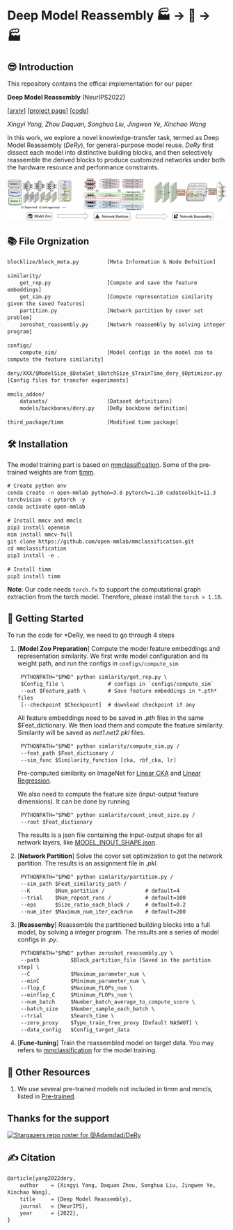 # Deep Model Reassembly  🏭 -> 🧱 -> 🏭
## 😎 Introduction
This repository contains the offical implementation for our paper

**Deep Model Reassembly** (NeurIPS2022)

[[arxiv](https://arxiv.org/abs/2210.17409)] [[project page](https://adamdad.github.io/dery/)]
 [[code](https://github.com/Adamdad/DeRy)]

*Xingyi Yang, Zhou Daquan, Songhua Liu, Jingwen Ye, Xinchao Wang*

In this work, we explore a novel knowledge-transfer task, termed as Deep Model Reassembly (*DeRy*), for general-purpose model reuse. *DeRy* first dissect each model into distinctive building blocks, and then selectively reassemble the derived blocks to produce customized networks under both the hardware resource and performance constraints.

![pipeline](assets/pipeline.png)

## 📚 File Orgnization

    blocklize/block_meta.py         [Meta Information & Node Defnition]

    similarity/
        get_rep.py                  [Compute and save the feature embeddings]
        get_sim.py                  [Compute representation similarity given the saved features]
        partition.py                [Network partition by cover set problem]
        zeroshot_reassembly.py      [Network reassembly by solving integer program]

    configs/
        compute_sim/                [Model configs in the model zoo to compute the feature similarity]
        dery/XXX/$ModelSize_$DataSet_$BatchSize_$TrainTime_dery_$Optimizor.py   [Config files for transfer experiments]

    mmcls_addon/
        datasets/                   [Dataset definitions]
        models/backbones/dery.py    [DeRy backbone definition]

    third_package/timm              [Modified timm package]

    

## 🛠 Installation
The model training part is based on [mmclassification](https://github.com/open-mmlab/mmclassification). Some of the pre-trained weights are from [timm](https://github.com/rwightman/pytorch-image-models/tree/master/timm).

    # Create python env
    conda create -n open-mmlab python=3.8 pytorch=1.10 cudatoolkit=11.3 torchvision -c pytorch -y
    conda activate open-mmlab

    # Install mmcv and mmcls
    pip3 install openmim
    mim install mmcv-full
    git clone https://github.com/open-mmlab/mmclassification.git
    cd mmclassification
    pip3 install -e .

    # Install timm
    pip3 install timm

**Note**: Our code needs `torch.fx` to support the computational graph extraction from the torch model. Therefore, please install the `torch > 1.10`.

## 🚀 Getting Started
To run the code for *DeRy, we need to go through 4 steps

1. [**Model Zoo Preparation**] Compute the model feature embeddings and representation similarity. We first write model configuration and its weight path, and run the configs in `configs/compute_sim`
            
        PYTHONPATH="$PWD" python simlarity/get_rep.py \
        $Config_file \              # configs in `configs/compute_sim`
        --out $Feature_path \       # Save feature embeddings in *.pth* files
        [--checkpoint $Checkpoint]  # download checkpoint if any

    All feature embeddings need to be saved in *.pth* files in the same $Feat_dictionary. We then load them and compute the feature similarity. Similarity will be saved as *net1.net2.pkl* files.

        PYTHONPATH="$PWD" python simlarity/compute_sim.py /
        --feat_path $Feat_dictionary /
        --sim_func $Similarity_function [cka, rbf_cka, lr]

    Pre-computed similarity on ImageNet for [Linear CKA](https://drive.google.com/drive/folders/1ebSVwZyKeHdmdOdVlFZF6P9_1PzEMs-J?usp=share_link) and [Linear Regression](https://drive.google.com/drive/folders/1rKmV3iQwETKBO3yYlsXFIxrPfAc7VRRb?usp=share_link).

    We also need to compute the feature size (input-output feature dimensions). It can be done by running

        PYTHONPATH="$PWD" python simlarity/count_inout_size.py /
        --root $Feat_dictionary

    The results is a json file containing the input-output shape for all network layers, like [MODEL_INOUT_SHAPE.json](https://drive.google.com/file/d/15xDgYOu8Gs866faNHEYI0iHCJkxl-M2h/view?usp=share_link).

2. [**Network Partition**] Solve the cover set optimization to get the network partition. The results is an assignment file in *.pkl*.

        PYTHONPATH="$PWD" python simlarity/partition.py /
        --sim_path $Feat_similarity_path /
        --K        $Num_partition /             # default=4
        --trial    $Num_repeat_runs /           # default=100
        --eps      $Size_ratio_each_block /     # default=0.2
        --num_iter $Maximum_num_iter_eachrun    # default=200

3. [**Reassemby**] Reassemble the partitioned building blocks into a full model, by solving a integer program. The results are a series of model configs in *.py*.

        PYTHONPATH="$PWD" python zeroshot_reassembly.py \
        --path          $Block_partition_file [Saved in the partition step] \
        --C             $Maximum_parameter_num \
        --minC          $Minimum_parameter_num \
        --flop_C        $Maximum_FLOPs_num \
        --minflop_C     $Minimum_FLOPs_num \
        --num_batch     $Number_batch_average_to_compute_score \
        --batch_size    $Number_sample_each_batch \
        --trial         $Search_time \
        --zero_proxy    $Type_train_free_proxy [Default NASWOT] \
        --data_config   $Config_target_data

4. [**Fune-tuning**] Train the reassembled model on target data. You may refers to [mmclassification](https://github.com/open-mmlab/mmclassification) for the model training.

 
## 🚛 Other Resources
1. We use several pre-trained models not included in timm and mmcls, listed in [Pre-trained](assets/pre-trained.md).

## Thanks for the support
[![Stargazers repo roster for @Adamdad/DeRy](https://reporoster.com/stars/Adamdad/DeRy)](https://github.com/Adamdad/DeRy/stargazers)

## ✍ Citation

    @article{yang2022dery,
        author    = {Xingyi Yang, Daquan Zhou, Songhua Liu, Jingwen Ye, Xinchao Wang},
        title     = {Deep Model Reassembly},
        journal   = {NeurIPS},
        year      = {2022},
    }


